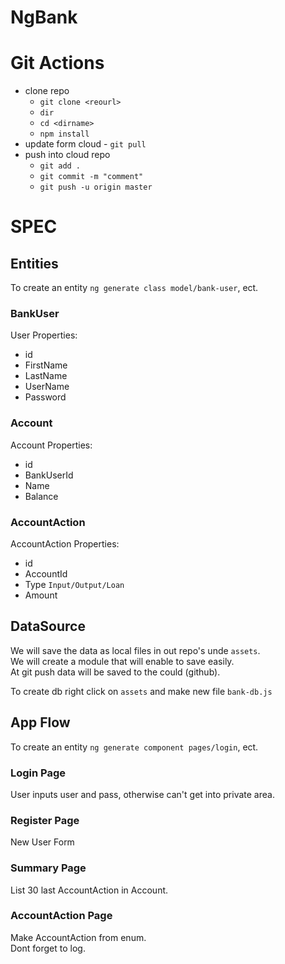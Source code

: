 # NgBank

# Git Actions
* clone repo 
    * `git clone <reourl>`  
    * `dir`  
    * `cd <dirname>`  
    * `npm install`  
* update form cloud - `git pull`  
* push into cloud repo 
    * `git add .`  
    * `git commit -m "comment"`  
    * `git push -u origin master`  

# SPEC

## Entities

To create an entity `ng generate class model/bank-user`, ect.

### BankUser

User Properties:
* id
* FirstName
* LastName
* UserName
* Password

### Account

Account Properties:
* id
* BankUserId
* Name
* Balance

### AccountAction

AccountAction Properties:
* id
* AccountId
* Type `Input/Output/Loan`
* Amount 


## DataSource

We will save the data as local files in out repo's unde `assets`.  
We will create a module that will enable to save easily.  
At git push data will be saved to the could (github).  

To create db right click on `assets` and make new file `bank-db.js`

## App Flow

To create an entity `ng generate component pages/login`, ect.

### Login Page

User inputs user and pass, otherwise can't get into private area.  

### Register Page

New User Form

### Summary Page

List 30 last AccountAction in Account.  

### AccountAction Page

Make AccountAction from enum.  
Dont forget to log.  